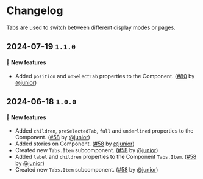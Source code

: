 # Changelog

Tabs are used to switch between different display modes or pages.

## 2024-07-19 `1.1.0`

#### 🎉 New features

- Added `position` and `onSelectTab` properties to the Component. ([#80](https://git.rarolabs.com.br/frontend/rarui/-/merge_requests/80) by [@junior](https://git.rarolabs.com.br/junior))

## 2024-06-18 `1.0.0`

#### 🎉 New features

- Added `children`, `preSelectedTab`, `full` and `underlined` properties to the Component. ([#58](https://git.rarolabs.com.br/frontend/rarui/-/merge_requests/58) by [@junior](https://git.rarolabs.com.br/junior))
- Added stories on Component. ([#58](https://git.rarolabs.com.br/frontend/rarui/-/merge_requests/58) by [@junior](https://git.rarolabs.com.br/junior))
- Created new `Tabs.Item` subcomponent. ([#58](https://git.rarolabs.com.br/frontend/rarui/-/merge_requests/58) by [@junior](https://git.rarolabs.com.br/junior))
- Added `label` and `children` properties to the Component `Tabs.Item`. ([#58](https://git.rarolabs.com.br/frontend/rarui/-/merge_requests/58) by [@junior](https://git.rarolabs.com.br/junior))
- Created new `Tabs.Item` subcomponent. ([#58](https://git.rarolabs.com.br/frontend/rarui/-/merge_requests/58) by [@junior](https://git.rarolabs.com.br/junior))

<!-- #### 🛠 Breaking changes -->

<!-- #### 📚 3rd party library updates -->

<!-- #### 🎉 New features -->

<!-- #### 🐛 Bug fixes -->

<!-- #### 💡 Others -->
